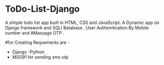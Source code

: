 # ToDo-List-Django

A simple todo list app built in HTML, CSS and JavaScript.
A Dynamic app on Django framework and SQLI Batabase .
User Authemtication By Mobile number and #Massage OTP .

#for Creating Requements are -
- Django -Python 
- MSG91 for sending sms otp

